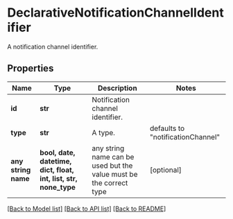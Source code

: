 # DeclarativeNotificationChannelIdentifier

A notification channel identifier.

## Properties
Name | Type | Description | Notes
------------ | ------------- | ------------- | -------------
**id** | **str** | Notification channel identifier. | 
**type** | **str** | A type. | defaults to "notificationChannel"
**any string name** | **bool, date, datetime, dict, float, int, list, str, none_type** | any string name can be used but the value must be the correct type | [optional]

[[Back to Model list]](../README.md#documentation-for-models) [[Back to API list]](../README.md#documentation-for-api-endpoints) [[Back to README]](../README.md)


